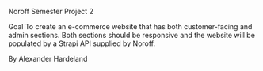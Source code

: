Noroff Semester Project 2

Goal
To create an e-commerce website that has both customer-facing and admin sections. Both sections should be responsive and the website will be populated by a Strapi API supplied by Noroff.

By Alexander Hardeland
